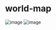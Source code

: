 # world-map
![image](https://user-images.githubusercontent.com/66934832/133602830-28647855-bd7e-4729-ad66-f69631167d1e.png)
![image](https://user-images.githubusercontent.com/66934832/133602924-026f0b6a-1724-4352-bd33-c58e153f96cf.png)


